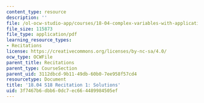 ```yaml
---
content_type: resource
description: ''
file: /ol-ocw-studio-app/courses/18-04-complex-variables-with-applications-spring-2018/3f7467b6dbb60dc7ec664489984505ef_MIT18_04S18_Recit1-solutions.pdf
file_size: 115873
file_type: application/pdf
learning_resource_types:
- Recitations
license: https://creativecommons.org/licenses/by-nc-sa/4.0/
ocw_type: OCWFile
parent_title: Recitations
parent_type: CourseSection
parent_uid: 3112dbcd-9b11-49db-60b0-7ee958f57cd4
resourcetype: Document
title: '18.04 S18 Recitation 1: Solutions'
uid: 3f7467b6-dbb6-0dc7-ec66-4489984505ef
---
```

